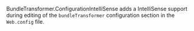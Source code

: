BundleTransformer.ConfigurationIntelliSense adds a IntelliSense support during editing of the `bundleTransformer` configuration section in the `Web.config` file.